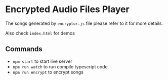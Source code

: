 # Encrypted Audio Files Player

The songs generated by `encryptor.js` file please refer to it for more details.

Also check `index.html` for demos

## Commands

- `npm start` to start live server
- `npm run watch` to run compile typescript code.
- `npm run encrypt` to encrypt songs
